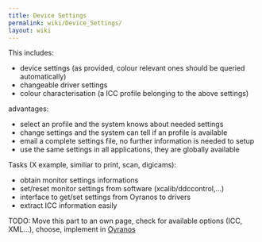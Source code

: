 ```yaml
---
title: Device Settings
permalink: wiki/Device_Settings/
layout: wiki
---
```


This includes:

-   device settings (as provided, colour relevant ones should be queried
    automatically)
-   changeable driver settings
-   colour characterisation (a ICC profile belonging to the above
    settings)

advantages:

-   select an profile and the system knows about needed settings
-   change settings and the system can tell if an profile is available
-   email a complete settings file, no further information is needed to
    setup
-   use the same settings in all applications, they are globally
    available

Tasks (X example, similiar to print, scan, digicams):

-   obtain monitor settings informations
-   set/reset monitor settings from software (xcalib/ddccontrol,...)
-   interface to get/set settings from Oyranos to drivers
-   extract ICC information easily

TODO: Move this part to an own page, check for available options (ICC,
XML...), choose, implement in [Oyranos](/wiki/Oyranos "wikilink")

